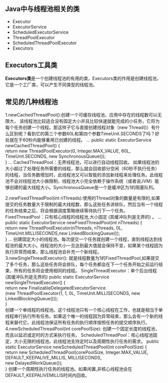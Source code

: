 ## Java中与线程池相关的类

*  Executor
*  ExecutorService
*  ScheduledExecutorService
*  ThreadPoolExecutor
*  ScheduledThreadPoolExecutor
*  Executors

## Executors工具类
**Executors类**是一个创建线程池的有用的类，Executors类的作用是创建线程池，它是一个工厂类，可以产生不同类型的线程池。

## 常见的几种线程池 ##
1.newCachedThreadPool():创建一个可缓存线程池，应用中存在的线程数可以无限大，
该线程池比较适合没有固定大小并且比较快速就能完成的小任务，它将为每个任务创建一个线程。那这样子它与直接创建线程对象（new Thread()）有什么区别呢？看到它的第三个参数60L和第四个参数TimeUnit.SECONDS了吗？好处就在于60秒内能够重用已创建的线程。
...
public static ExecutorService newCachedThreadPool() {  
        return new ThreadPoolExecutor(0, Integer.MAX_VALUE, 60L, TimeUnit.SECONDS, new SynchronousQueue<Runnable>());  
    } 
... 
CachedThreadPool：无界线程池，可以进行自动线程回收。
如果线程池的大小超过了处理任务所需要的线程，那么就会回收部分空闲（60秒不执行任务）的线程，当任务数增加时，此线程池又可以智能的添加新线程来处理任务。此线程池不会对线程池大小做限制，线程池大小完全依赖于操作系统（或者说JVM）能够创建的最大线程大小。SynchronousQueue是一个是缓冲区为1的阻塞队列。

2.newFixedThreadPool(int nThreads):使用的Thread对象的数量是有限的,如果提交的任务数量大于限制的最大线程数，那么这些任务讲排队，然后当有一个线程的任务结束之后，将会根据调度策略继续等待执行下一个任务。
FixedThreadPool：只有核心线程的线程池,大小固定 (其缓冲队列是无界的) 。
...
public static ExecutorService newFixedThreadPool(int nThreads) {  
      return new ThreadPoolExecutor(nThreads, nThreads, 0L, TimeUnit.MILLISECONDS,new LinkedBlockingQueue<Runnable>());  
  }
 ...
创建固定大小的线程池。每次提交一个任务就创建一个线程，直到线程达到线程池的最大大小。线程池的大小一旦达到最大值就会保持不变，如果某个线程因为执行异常而结束，那么线程池会补充一个新线程。
3.newSingleThreadExecutor():
就是线程数量为1的FixedThreadPool,如果提交了多个任务，那么这些任务将会排队，每个任务都会在下一个任务开始之前运行结束，所有的任务将会使用相同的线程。
SingleThreadExecutor：单个后台线程 (其缓冲队列是无界的)
public static ExecutorService newSingleThreadExecutor() {  
        return new FinalizableDelegatedExecutorService  
            (new ThreadPoolExecutor(1, 1, 0L, TimeUnit.MILLISECONDS, new LinkedBlockingQueue<Runnable>()));  
    }  
创建一个单线程的线程池。这个线程池只有一个核心线程在工作，也就是相当于单线程串行执行所有任务。如果这个唯一的线程因为异常结束，那么会有一个新的线程来替代它。此线程池保证所有任务的执行顺序按照任务的提交顺序执行。
4.newScheduledThreadPool(int corePoolSize):
创建一个固定长度的线程池，而且以延迟或定时的方式来执行任务。
ScheduledThreadPool：核心线程池固定，大小无限的线程池。此线程池支持定时以及周期性执行任务的需求。
public static ExecutorService newScheduledThreadPool(int corePoolSize) {         
    return new ScheduledThreadPool(corePoolSize, 
              Integer.MAX_VALUE,                                                  
              DEFAULT_KEEPALIVE_MILLIS, MILLISECONDS,                                                    
              new DelayedWorkQueue());    
}
创建一个周期性执行任务的线程池。如果闲置,非核心线程池会在DEFAULT_KEEPALIVEMILLIS时间内回收。
